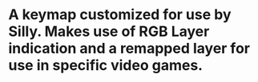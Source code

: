 # A keymap customized for use by Silly. Makes use of RGB Layer indication and a remapped layer for use in specific video games.
